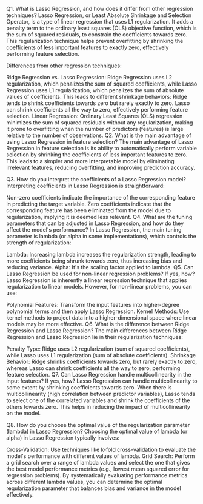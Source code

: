 Q1. What is Lasso Regression, and how does it differ from other regression techniques?
Lasso Regression, or Least Absolute Shrinkage and Selection Operator, is a type of linear regression that uses L1 regularization. It adds a penalty term to the ordinary least squares (OLS) objective function, which is the sum of squared residuals, to constrain the coefficients towards zero. This regularization technique helps prevent overfitting by shrinking the coefficients of less important features to exactly zero, effectively performing feature selection.

Differences from other regression techniques:

Ridge Regression vs. Lasso Regression: Ridge Regression uses L2 regularization, which penalizes the sum of squared coefficients, while Lasso Regression uses L1 regularization, which penalizes the sum of absolute values of coefficients. This leads to different shrinkage behaviors:
Ridge tends to shrink coefficients towards zero but rarely exactly to zero.
Lasso can shrink coefficients all the way to zero, effectively performing feature selection.
Linear Regression: Ordinary Least Squares (OLS) regression minimizes the sum of squared residuals without any regularization, making it prone to overfitting when the number of predictors (features) is large relative to the number of observations.
Q2. What is the main advantage of using Lasso Regression in feature selection?
The main advantage of Lasso Regression in feature selection is its ability to automatically perform variable selection by shrinking the coefficients of less important features to zero. This leads to a simpler and more interpretable model by eliminating irrelevant features, reducing overfitting, and improving prediction accuracy.

Q3. How do you interpret the coefficients of a Lasso Regression model?
Interpreting coefficients in Lasso Regression is straightforward:

Non-zero coefficients indicate the importance of the corresponding feature in predicting the target variable.
Zero coefficients indicate that the corresponding feature has been eliminated from the model due to regularization, implying it is deemed less relevant.
Q4. What are the tuning parameters that can be adjusted in Lasso Regression, and how do they affect the model's performance?
In Lasso Regression, the main tuning parameter is lambda (or alpha in some implementations), which controls the strength of regularization:

Lambda: Increasing lambda increases the regularization strength, leading to more coefficients being shrunk towards zero, thus increasing bias and reducing variance.
Alpha: It's the scaling factor applied to lambda.
Q5. Can Lasso Regression be used for non-linear regression problems? If yes, how?
Lasso Regression is inherently a linear regression technique that applies regularization to linear models. However, for non-linear problems, you can use:

Polynomial Features: Transform the input features into higher-degree polynomial terms and then apply Lasso Regression.
Kernel Methods: Use kernel methods to project data into a higher-dimensional space where linear models may be more effective.
Q6. What is the difference between Ridge Regression and Lasso Regression?
The main differences between Ridge Regression and Lasso Regression lie in their regularization techniques:

Penalty Type: Ridge uses L2 regularization (sum of squared coefficients), while Lasso uses L1 regularization (sum of absolute coefficients).
Shrinkage Behavior: Ridge shrinks coefficients towards zero, but rarely exactly to zero, whereas Lasso can shrink coefficients all the way to zero, performing feature selection.
Q7. Can Lasso Regression handle multicollinearity in the input features? If yes, how?
Lasso Regression can handle multicollinearity to some extent by shrinking coefficients towards zero. When there is multicollinearity (high correlation between predictor variables), Lasso tends to select one of the correlated variables and shrink the coefficients of the others towards zero. This helps in reducing the impact of multicollinearity on the model.

Q8. How do you choose the optimal value of the regularization parameter (lambda) in Lasso Regression?
Choosing the optimal value of lambda (or alpha) in Lasso Regression typically involves:

Cross-Validation: Use techniques like k-fold cross-validation to evaluate the model's performance with different values of lambda.
Grid Search: Perform a grid search over a range of lambda values and select the one that gives the best model performance metrics (e.g., lowest mean squared error for regression problems).
By systematically evaluating performance metrics across different lambda values, you can determine the optimal regularization parameter that balances bias and variance in the model effectively.






